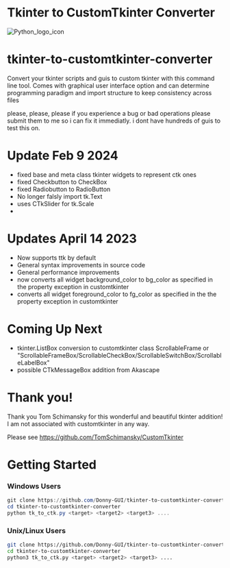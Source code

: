 # Tkinter to CustomTkinter Converter

![Python_logo_icon](https://user-images.githubusercontent.com/108424001/226063288-66da2f57-f5b7-49f1-bdd5-f465e963b125.png)





# tkinter-to-customtkinter-converter
Convert your tkinter scripts and guis to custom tkinter with this command line tool. Comes with graphical user interface option  and can determine programming paradigm and import  structure to keep consistency across files

please, please, please if you experience a bug or bad operations please submit them to me so i can fix it immediatly. i dont have hundreds of guis to test this on.


# Update Feb 9 2024
- fixed base and meta class tkinter widgets to represent ctk ones
- fixed Checkbutton to CheckBox
- fixed Radiobutton to RadioButton
- No longer falsly import tk.Text
- uses CTkSlider for tk.Scale
- 
# Updates April 14 2023

- Now supports ttk by default
- General syntax improvements in source code
- General performance improvements
- now converts all widget background_color to bg_color as specified in the property exception in customtkinter
- converts all widget foreground_color to fg_color as specified in the the property exception in customtkinter


# Coming Up Next

- tkinter.ListBox conversion to customtkinter class ScrollableFrame or "ScrollableFrameBox/ScrollableCheckBox/ScrollableSwitchBox/ScrollableLabelBox" 
- possible CTkMessageBox addition from Akascape

# Thank you!

Thank you Tom Schimansky for this wonderful and beautiful tkinter addition!
I am not associated with customtkinter in any way.

Please see https://github.com/TomSchimansky/CustomTkinter


# Getting Started

### Windows Users

```Powershell
git clone https://github.com/Donny-GUI/tkinter-to-customtkinter-converter.git
cd tkinter-to-customtkinter-converter
python tk_to_ctk.py <target> <target2> <target3> ....
```

### Unix/Linux Users


```Bash
git clone https://github.com/Donny-GUI/tkinter-to-customtkinter-converter.git
cd tkinter-to-customtkinter-converter
python3 tk_to_ctk.py <target> <target2> <target3> ....
```



